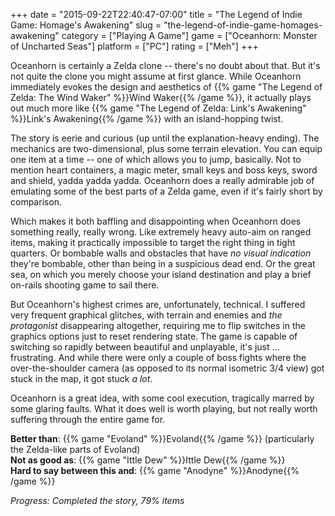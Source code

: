 +++
date = "2015-09-22T22:40:47-07:00"
title = "The Legend of Indie Game: Homage's Awakening"
slug = "the-legend-of-indie-game-homages-awakening"
category = ["Playing A Game"]
game = ["Oceanhorn: Monster of Uncharted Seas"]
platform = ["PC"]
rating = ["Meh"]
+++

Oceanhorn is certainly a Zelda clone -- there's no doubt about that.  But it's not quite the clone you might assume at first glance.  While Oceanhorn immediately evokes the design and aesthetics of {{% game "The Legend of Zelda: The Wind Waker" %}}Wind Waker{{% /game %}}, it actually plays out much more like {{% game "The Legend of Zelda: Link's Awakening" %}}Link's Awakening{{% /game %}} with an island-hopping twist.

The story is eerie and curious (up until the explanation-heavy ending).  The mechanics are two-dimensional, plus some terrain elevation.  You can equip one item at a time -- one of which allows you to jump, basically.  Not to mention heart containers, a magic meter, small keys and boss keys, sword and shield, yadda yadda yadda.  Oceanhorn does a really admirable job of emulating some of the best parts of a Zelda game, even if it's fairly short by comparison.

Which makes it both baffling and disappointing when Oceanhorn does something really, really wrong.  Like extremely heavy auto-aim on ranged items, making it practically impossible to target the right thing in tight quarters.  Or bombable walls and obstacles that have <i>no visual indication</i> they're bombable, other than being in a suspicious dead end.  Or the great sea, on which you merely choose your island destination and play a brief on-rails shooting game to sail there.

But Oceanhorn's highest crimes are, unfortunately, technical.  I suffered very frequent graphical glitches, with terrain and enemies and <i>the protagonist</i> disappearing altogether, requiring me to flip switches in the graphics options just to reset rendering state.  The game is capable of switching so rapidly between beautiful and unplayable, it's just ... frustrating.  And while there were only a couple of boss fights where the over-the-shoulder camera (as opposed to its normal isometric 3/4 view) got stuck in the map, it got stuck <i>a lot</i>.

Oceanhorn is a great idea, with some cool execution, tragically marred by some glaring faults.  What it does well is worth playing, but not really worth suffering through the entire game for.

<b>Better than</b>: {{% game "Evoland" %}}Evoland{{% /game %}} (particularly the Zelda-like parts of Evoland)  
<b>Not as good as</b>: {{% game "Ittle Dew" %}}Ittle Dew{{% /game %}}  
<b>Hard to say between this and</b>: {{% game "Anodyne" %}}Anodyne{{% /game %}}

<i>Progress: Completed the story, 79% items</i>